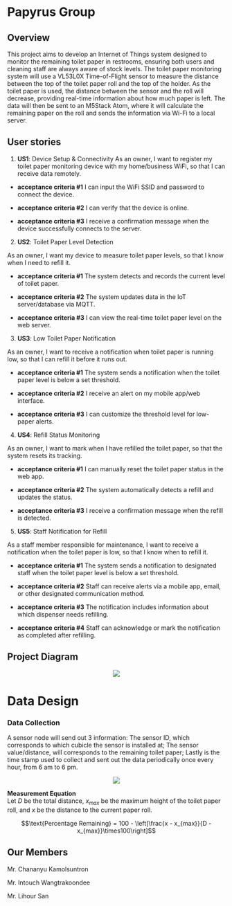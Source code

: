 # Papyrus Group
## Overview
This project aims to develop an Internet of Things system designed to monitor the remaining toilet paper in restrooms, ensuring both users and cleaning staff are always aware of stock levels. The toilet paper monitoring system will use a VL53L0X Time-of-Flight sensor to measure the distance between the top of the toilet paper roll and the top of the holder. As the toilet paper is used, the distance between the sensor and the roll will decrease, providing real-time information about how much paper is left. The data will then be sent to an M5Stack Atom, where it will calculate the remaining paper on the roll and sends the information via Wi-Fi to a local server.

## User stories 
1. **US1**: Device Setup & Connectivity
As an owner, I want to register my toilet paper monitoring device with my home/business WiFi, so that I can receive data remotely.

*   **acceptance criteria #1**
I can input the WiFi SSID and password to connect the device.

*   **acceptance criteria #2**
I can verify that the device is online.

*   **acceptance criteria #3**
I receive a confirmation message when the device successfully connects to the server.

2. **US2**: Toilet Paper Level Detection

As an owner, I want my device to measure toilet paper levels, so that I know when I need to refill it.

*  **acceptance criteria #1**
The system detects and records the current level of toilet paper.

*  **acceptance criteria #2**
The system updates data in the IoT server/database via MQTT.

*  **acceptance criteria #3**
I can view the real-time toilet paper level on the web server.

3. **US3**: Low Toilet Paper Notification

As an owner, I want to receive a notification when toilet paper is running low, so that I can refill it before it runs out.

*  **acceptance criteria #1**
The system sends a notification when the toilet paper level is below a set threshold.

*  **acceptance criteria #2**
I receive an alert on my mobile app/web interface.

*  **acceptance criteria #3**
I can customize the threshold level for low-paper alerts.

4. **US4**: Refill Status Monitoring

As an owner, I want to mark when I have refilled the toilet paper, so that the system resets its tracking.

*  **acceptance criteria #1**
I can manually reset the toilet paper status in the web app.

*  **acceptance criteria #2**
The system automatically detects a refill and updates the status.

*  **acceptance criteria #3**
I receive a confirmation message when the refill is detected.


5. **US5**: Staff Notification for Refill

As a staff member responsible for maintenance, I want to receive a notification when the toilet paper is low, so that I know when to refill it.

*  **acceptance criteria #1**
The system sends a notification to designated staff when the toilet paper level is below a set threshold.

*  **acceptance criteria #2**
Staff can receive alerts via a mobile app, email, or other designated communication method.

*  **acceptance criteria #3**
The notification includes information about which dispenser needs refilling.

*  **acceptance criteria #4**
Staff can acknowledge or mark the notification as completed after refilling.

## Project Diagram
<p align="center">
    <img src="https://github.com/user-attachments/assets/a1c14748-8bd7-4168-9f74-5edce146eb19">
</p>

# Data Design

### Data Collection

A sensor node will send out 3 information: The sensor ID, which corresponds to which cubicle the sensor is installed at; The sensor value/distance, will corresponds to the remaining toilet paper; Lastly is the time stamp used to collect and sent out the data periodically once every hour, from 6 am to 6 pm.

<p align="center">
    <img src="https://github.com/user-attachments/assets/1b0898e4-0c95-4998-af10-7bf51473d515">
</p>

**Measurement Equation**\
Let $D$ be the total distance, $x_{max}$ be the maximum height of the toilet paper roll, and $x$ be the distance to the current paper roll.

$$\text{Percentage Remaining} = 100 - \left[\frac{x - x_{max}}{D - x_{max}}\times100\right]$$

## Our Members
Mr. Chananyu Kamolsuntron 

Mr. Intouch Wangtrakoondee

Mr. Lihour San
